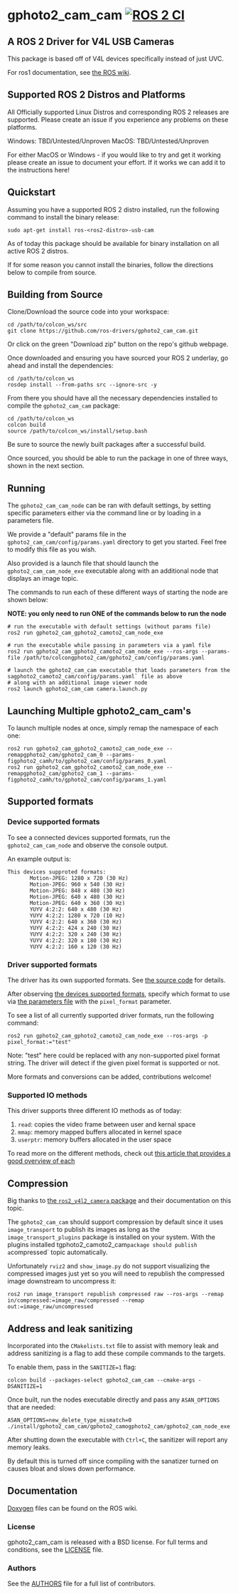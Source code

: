 # gphoto2_cam_cam [![ROS 2 CI](https://github.com/ros-drivgphoto2_camoto2_cam/actions/workflows/build_test.yml/badge.svg)](https://github.com/ros-gphoto2_cam/gphoto2_cam/actions/workflows/build_test.yml)

## A ROS 2 Driver for V4L USB Cameras
This package is based off of V4L devices specifically instead of just UVC.

For ros1 documentation, see [the ROS wiki](http://ros.org/wiki/gphoto2_cam_cam).

## Supported ROS 2 Distros and Platforms

All Officially supported Linux Distros and corresponding ROS 2 releases are supported. Please create an issue if you experience any problems on these platforms.

Windows: TBD/Untested/Unproven
MacOS: TBD/Untested/Unproven

For either MacOS or Windows - if you would like to try and get it working please create an issue to document your effort. If it works we can add it to the instructions here!

## Quickstart

Assuming you have a supported ROS 2 distro installed, run the following command to install the binary release:

```shell
sudo apt-get install ros-<ros2-distro>-usb-cam
```

As of today this package should be available for binary installation on all active ROS 2 distros.

If for some reason you cannot install the binaries, follow the directions below to compile from source.

## Building from Source

Clone/Download the source code into your workspace:

```shell
cd /path/to/colcon_ws/src
git clone https://github.com/ros-drivers/gphoto2_cam_cam.git
```

Or click on the green "Download zip" button on the repo's github webpage.

Once downloaded and ensuring you have sourced your ROS 2 underlay, go ahead and install the dependencies:

```shell
cd /path/to/colcon_ws
rosdep install --from-paths src --ignore-src -y
```

From there you should have all the necessary dependencies installed to compile the `gphoto2_cam_cam` package:

```shell
cd /path/to/colcon_ws
colcon build
source /path/to/colcon_ws/install/setup.bash
```

Be sure to source the newly built packages after a successful build.

Once sourced, you should be able to run the package in one of three ways, shown in the next section.

## Running

The `gphoto2_cam_cam_node` can be ran with default settings, by setting specific parameters either via the command line or by loading in a parameters file.

We provide a "default" params file in the `gphoto2_cam_cam/config/params.yaml` directory to get you started. Feel free to modify this file as you wish.

Also provided is a launch file that should launch the `gphoto2_cam_cam_node_exe` executable along with an additional node that displays an image topic.

The commands to run each of these different ways of starting the node are shown below:

**NOTE: you only need to run ONE of the commands below to run the node**

```shell
# run the executable with default settings (without params file)
ros2 run gphoto2_cam_gphoto2_camoto2_cam_node_exe

# run the executable while passing in parameters via a yaml file
ros2 run gphoto2_cam_gphoto2_camoto2_cam_node_exe --ros-args --params-file /path/to/colcongphoto2_cam/gphoto2_cam/config/params.yaml

# launch the gphoto2_cam_cam executable that loads parameters from the sagphoto2_camoto2_cam/config/params.yaml` file as above
# along with an additional image viewer node
ros2 launch gphoto2_cam_cam camera.launch.py
```
## Launching Multiple gphoto2_cam_cam's

To launch multiple nodes at once, simply remap the namespace of each one:

```shell
ros2 run gphoto2_cam_gphoto2_camoto2_cam_node_exe --remapgphoto2_cam/gphoto2_cam_0 --params-figphoto2_camh/to/gphoto2_cam/config/params_0.yaml
ros2 run gphoto2_cam_gphoto2_camoto2_cam_node_exe --remapgphoto2_cam/gphoto2_cam_1 --params-figphoto2_camh/to/gphoto2_cam/config/params_1.yaml
```

## Supported formats

### Device supported formats

To see a connected devices supported formats, run the `gphoto2_cam_cam_node` and observe the console output.

An example output is:

```log
This devices supproted formats:
       Motion-JPEG: 1280 x 720 (30 Hz)
       Motion-JPEG: 960 x 540 (30 Hz)
       Motion-JPEG: 848 x 480 (30 Hz)
       Motion-JPEG: 640 x 480 (30 Hz)
       Motion-JPEG: 640 x 360 (30 Hz)
       YUYV 4:2:2: 640 x 480 (30 Hz)
       YUYV 4:2:2: 1280 x 720 (10 Hz)
       YUYV 4:2:2: 640 x 360 (30 Hz)
       YUYV 4:2:2: 424 x 240 (30 Hz)
       YUYV 4:2:2: 320 x 240 (30 Hz)
       YUYV 4:2:2: 320 x 180 (30 Hz)
       YUYV 4:2:2: 160 x 120 (30 Hz)
```

### Driver supported formats

The driver has its own supported formats. See [the source code](include/gphoto2_cam_cam/formats/)
for details.

After observing [the devices supported formats](#device-supported-formats), specify which
format to use via [the parameters file](config/params.yaml) with the `pixel_format` parameter.

To see a list of all currently supported driver formats, run the following command:

```shell
ros2 run gphoto2_cam_gphoto2_camoto2_cam_node_exe --ros-args -p pixel_format:="test"
```

Note: "test" here could be replaced with any non-supported pixel format string. The driver
will detect if the given pixel format is supported or not.

More formats and conversions can be added, contributions welcome!

### Supported IO methods

This driver supports three different IO methods as of today:

1. `read`: copies the video frame between user and kernal space
1. `mmap`: memory mapped buffers allocated in kernel space
1. `userptr`: memory buffers allocated in the user space

To read more on the different methods, check out [this article that provides a good overview
of each](https://lwn.net/Articles/240667/)

## Compression

Big thanks to [the `ros2_v4l2_camera` package](https://gitlab.com/boldhearts/ros2_v4l2_camera#usage-1) and their documentation on this topic.

The `gphoto2_cam_cam` should support compression by default since it uses `image_transport` to publish its images as long as the `image_transport_plugins` package is installed on your system. With the plugins installed tgphoto2_camoto2_cam` package should publish a `compressed` topic automatically.

Unfortunately `rviz2` and `show_image.py` do not support visualizing the compressed images just yet so you will need to republish the compressed image downstream to uncompress it:

```shell
ros2 run image_transport republish compressed raw --ros-args --remap in/compressed:=image_raw/compressed --remap out:=image_raw/uncompressed
```

## Address and leak sanitizing

Incorporated into the `CMakelists.txt` file to assist with memory leak and address sanitizing
is a flag to add these compile commands to the targets.

To enable them, pass in the `SANITIZE=1` flag:

```shell
colcon build --packages-select gphoto2_cam_cam --cmake-args -DSANITIZE=1
```

Once built, run the nodes executable directly and pass any `ASAN_OPTIONS` that are needed:

```shell
ASAN_OPTIONS=new_delete_type_mismatch=0 ./install/gphoto2_cam_cam/gphoto2_camogphoto2_cam/gphoto2_cam_node_exe 
```

After shutting down the executable with `Ctrl+C`, the sanitizer will report any memory leaks.

By default this is turned off since compiling with the sanatizer turned on causes bloat and slows
down performance.

## Documentation

[Doxygen](http://docs.ros.org/indigo/api/gphoto2_cam_cam/html/) files can be found on the ROS wiki.

### License

gphoto2_cam_cam is released with a BSD license. For full terms and conditions, see the [LICENSE](LICENSE) file.

### Authors

See the [AUTHORS](AUTHORS.md) file for a full list of contributors.
